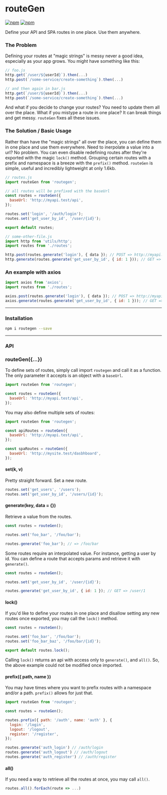 # routeGen

[![npm](https://img.shields.io/npm/v/routegen.svg?style=flat-square)](https://www.npmjs.com/package/routegen)
[![npm](https://img.shields.io/travis/drewjbartlett/routegen.svg?branch=master&style=flat-square)](https://www.npmjs.com/package/routegen)

Define your API and SPA routes in one place. Use them anywhere.

### The Problem

Defining your routes at "magic strings" is messy never a good idea, especially as your app grows. You might have something like this: 

```js
// foo.js
http.get(`/user/${userId}`).then(...)
http.post(`/some-service/create-something`).then(...)

// and then again in bar.js
http.get(`/user/${userId}`).then(...)
http.post(`/some-service/create-something`).then(...)
```
And what if you decide to change your routes? You need to update them all over the place. What if you mistype a route in one place? It can break things and get messy. `routeGen` fixes all these issues. 

### The Solution / Basic Usage

Rather than have the "magic strings" all over the place, you can define them in one place and use them everywhere. Need to inerpolate a value into a url? No problem. You can even disable redefining routes after they're exported with the magic `lock()` method. Grouping certain routes with a prefix and namespace is a breeze with the `prefix()` method. `routeGen` is simple, useful and incredibly lightweight at only 1.6kb.

```js
// routes.js
import routeGen from 'routegen';

// all routes will be prefixed with the baseUrl
const routes = routeGen({
  baseUrl: 'http://myapi.test/api',
});

routes.set('login', '/auth/login'); 
routes.set('get_user_by_id', '/user/{id}');

export default routes;
```

```js
// some-other-file.js
import http from 'utils/http';
import routes from './routes';

http.post(routes.generate('login'), { data }); // POST => http://myapi.test/api/auth/login
http.generate(routes.generate('get_user_by_id', { id: 1 })); // GET => http://myapi.test/api/user/1
```

### An example with axios

```js
import axios from 'axios';
import routes from './routes';

axios.post(routes.generate('login'), { data }); // POST => http://myapi.test/api/auth/login
axios.generate(routes.generate('get_user_by_id', { id: 1 })); // GET => http://myapi.test/api/user/1
```

___

### Installation 

```bash
npm i routegen --save
```

___

### API

### routeGen({...})

To define sets of routes, simply call import `routegen` and call it as a function. The only parameter it accepts is an object with a `baseUrl`.

```js
import routeGen from 'routegen';

const routes = routeGen({
  baseUrl: 'http://myapi.test/api',
});
```

You may also define multiple sets of routes: 

```js
import routeGen from 'routegen';

const apiRoutes = routeGen({
  baseUrl: 'http://myapi.test/api',
});

const spaRoutes = routeGen({
  baseUrl: 'http://mysite.test/dasbhboard',
});

```

#### set(k, v)

Pretty straight forward. Set a new route.

```js
routes.set('get_users', '/users');
routes.set('get_user_by_id', '/users/{id}');
```

#### generate(key, data = {})

Retrieve a value from the routes. 

```js
const routes = routeGen();

routes.set('foo_bar', '/foo/bar');

routes.generate('foo_bar'); // => /foo/bar
```

Some routes require an interpolated value. For instance, getting a user by id. You can define a route that accepts params and retrieve it with `generate()`.

```js
const routes = routeGen();

routes.set('get_user_by_id', '/user/{id}');

routes.generate('get_user_by_id', { id: 1 }); // GET => /user/1
```

#### lock()

If you'd like to define your routes in one place and disallow setting any new routes once exported, you may call the `lock()` method.

```js
const routes = routeGen();

routes.set('foo_bar', '/foo/bar');
routes.set('foo_bar_baz', '/foo/bar/{id}');

export default routes.lock();
```

Calling `lock()` returns an api with access only to `generate()`, and `all()`. So, the above example could not be modified once imported.
 
#### prefix({ path, name })
 
You may have times where you want to prefix routes with a namespace and/or a path. `prefix()` allows for just that.

```js
import routeGen from 'routegen';

const routes = routeGen();

routes.prefix({ path: '/auth', name: 'auth' }, {
  login: '/login',
  logout: '/logout',
  register: '/register',
});

routes.generate('auth_login') // /auth/login
routes.generate('auth_logout') // /auth/logout
routes.generate('auth_register') // /auth/register
```

#### all()

If you need a way to retrieve all the routes at once, you may call `all()`. 

```js
routes.all().forEach(route => ...)
```
